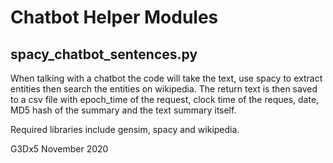 # Chatbot Helper Modules 

## spacy_chatbot_sentences.py


When talking with a chatbot the code will take the text, use spacy to extract entities then search the entities on wikipedia. The
return text is then saved to a csv file with epoch_time of the request, clock time of the reques, date, MD5 hash of the summary and the text summary itself.  

Required libraries include gensim, spacy and wikipedia.  



G3Dx5 November 2020